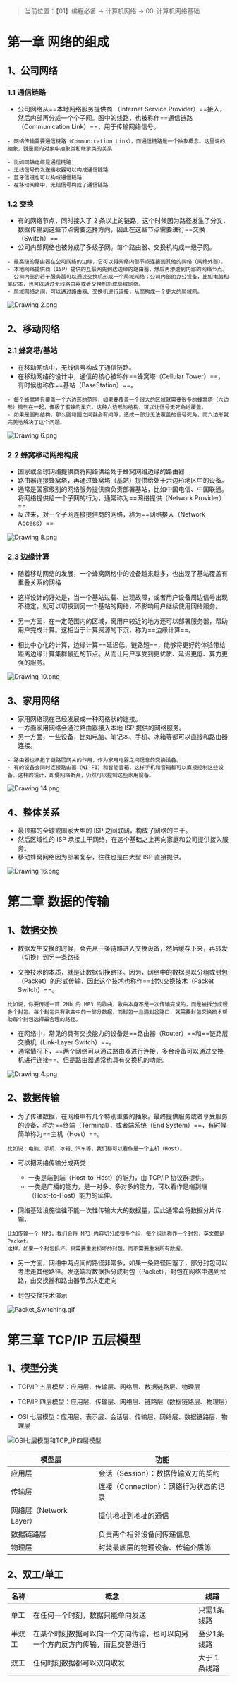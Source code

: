 > 当前位置：【01】编程必备 -> 计算机网络 -> 00-计算机网络基础



# 第一章 网络的组成

## 1、公司网络

### 1.1 通信链路

- 公司网络从==本地网络服务提供商 （Internet Service Provider）==接入，然后内部再分成一个个子网。图中的线路，也被称作==通信链路（Communication Link）==，用于传输网络信号。

```
- 网络传输需要通信链路（Communication Link），而通信链路是一个抽象概念。这里说的抽象，就是面向对象中抽象类和继承类的关系

- 比如同轴电缆是通信链路
- 无线信号的发送接收器可以构成通信链路
- 蓝牙信道也可以构成通信链路
- 在移动网络中，无线信号构成了通信链路
```



### 1.2 交换

- 有的网络节点，同时接入了 2 条以上的链路，这个时候因为路径发生了分叉，数据传输到这些节点需要选择方向，因此在这些节点需要进行==交换（Switch）==
- 公司内部网络也被分成了多级子网。每个路由器、交换机构成一级子网。

```
- 最高级的路由器在公司网络的边缘，它可以将网络内部节点连接到其他的网络（网络外部）。
- 本地网络提供商（ISP）提供的互联网先到达边缘的路由器，然后再渗透到内部的网络节点。
- 公司内部的若干服务器可以通过交换机形成一个局域网络；公司内部的办公设备，比如电脑和笔记本，也可以通过无线路由器或者交换机形成局域网络。
- 局域网络之间，可以通过路由器、交换机进行连接，从而构成一个更大的局域网。
```

![Drawing 2.png](image/Cgp9HWB5O5KAFGFAAAD-82hpYWc483.png)

## 2、移动网络

### 2.1 蜂窝塔/基站

- 在移动网络中，无线信号构成了通信链路。
- 在移动网络的设计中，通信的核心被称作==蜂窝塔（Cellular Tower）==，有时候也称作==基站（BaseStation）==。

```
- 每个蜂窝塔只覆盖一个六边形的范围，如果要覆盖一个很大的区域就需要很多的蜂窝塔（六边形）排列在一起，像极了蜜蜂的巢穴。这种六边形的结构，可以让信号无死角地覆盖。
- 如果是圆形结构，那么圆和圆之间就会有间隙，造成一部分无法覆盖的信号死角，而六边形就完美地解决了这个问题。
```

![Drawing 6.png](image/Cgp9HWB5O86APsowAACbWDSSmH4919.png)

### 2.2 蜂窝移动网络构成

- 国家或全球网络提供商将网络供给处于蜂窝网络边缘的路由器
- 路由器连接蜂窝塔，再通过蜂窝塔（基站）提供给处于六边形地区中的设备。
- 通常是国家级别的网络服务提供商负责部署基站，比如中国电信、中国联通。将网络提供给一个子网的行为，通常称为==网络提供（Network Provider）==
- 反过来，对一个子网连接提供商的网络，称为==网络接入（Network Access）==

![Drawing 8.png](image/CioPOWB5O9qATnBsAACZHrgoKJM926.png)



### 2.3 边缘计算

- 随着移动网络的发展，一个蜂窝网格中的设备越来越多，也出现了基站覆盖有重叠关系的网格

- 这样设计的好处是，当一个基站过载、出现故障，或者用户设备周边信号出现不稳定，就可以切换到另一个基站的网络，不影响用户继续使用网络服务。

- 另一方面，在一定范围内的区域，离用户较近的地方还可以部署服务器，帮助用户完成计算。这相当于计算资源的下沉，称为==边缘计算==。
- 相比中心化的计算，边缘计算==延迟低、链路短==，能够将更好的体验带给距离边缘计算集群最近的节点。从而让用户享受到更优质、延迟更低、算力更强的服务。

![Drawing 10.png](image/CioPOWB5O-iAar0QAABo9zrq_yU298.png)



## 3、家用网络

- 家用网络现在已经发展成一种网格状的连接。
- 一方面家用网络会通过路由器接入本地 ISP 提供的网络服务。
- 另一方面，一些设备，比如电脑、笔记本、手机、冰箱等都可以直接和路由器连接。

```
- 路由器也承担了链路层网关的作用，作为家用电器之间信息的交换设备。
- 有的设备会同时连接路由器（WI-FI）和智能音箱，这样手机和音箱都可以直接控制这些设备。这样的设计，即便网络断开，仍然可以控制这些家用设备。
```

![Drawing 14.png](image/Cgp9HWB5PAaAI4_7AADtVLTTA4U030.png)

## 4、整体关系

- 最顶部的全球或国家大型的 ISP 之间联网，构成了网络的主干。
- 然后区域性的 ISP 承接主干网络，在这个基础之上再向家庭和公司提供接入服务。
- 移动蜂窝网络因为部署复杂，往往也是由大型 ISP 直接提供。

![Drawing 16.png](image/CioPOWB5PBSAHzzqAAG9lxafSkI945.png)



# 第二章 数据的传输

## 1、数据交换

- 数据发生交换的时候，会先从一条链路进入交换设备，然后缓存下来，再转发（切换）到另一条路径

- 交换技术的本质，就是让数据切换路径。因为，网络中的数据是以分组或封包（Packet）的形式传输，因此这个技术也称作==封包交换技术（Packet Switch）==。

```
比如说，你要传递一首 2Mb 的 MP3 的歌曲，歌曲本身不是一次传输完成的，而是被拆分成很多个封包。每个封包只有歌曲中的一部分数据，而封包一旦遇到岔路口，就需要封包交换技术帮助每个封包选择最合理的路径。
```

- 在网络中，常见的具有交换能力的设备是==路由器（Router）==和==链路层交换机（Link-Layer Switch）==。
- 通常情况下，==两个网络可以通过路由器进行连接，多台设备可以通过交换机进行连接==。但是路由器通常也具有交换机的功能。

![Drawing 4.png](image/CioPOWB5O7uAUZ7qAAB_rmbTigw120.png)

## 2、数据传输

- 为了传递数据，在网络中有几个特别重要的抽象。最终提供服务或者享受服务的设备，称为==终端（Terminal），或者端系统（End System）==，有时候简单称为==主机（Host）==。

```
比如说：电脑、手机、冰箱、汽车等，我们都可以看作是一个主机（Host）。
```



- 可以把网络传输分成两类
  - 一类是端到端（Host-to-Host）的能力，由 TCP/IP 协议群提供。
  - 一类是广播的能力，是一对多、多对多的能力，可以看作是端到端（Host-to-Host）能力的延伸。



- 网络基础设施往往不能一次性传输太大的数据量，因此通常会将数据分片传输。

```
比如传输一个 MP3，我们会将 MP3 内容切分成很多个组，每个组也称作一个封包，英文都是 Packet。
这样，如果一个封包损坏，只需要重发损坏的封包，而不需要重发所有数据。
```



- 另一方面，网络中两点间的路径非常多，如果一条路径阻塞了，部分封包可以考虑走其他路径。发送端将数据拆分成封包（Packet），封包在网络中遇到岔路，由交换器和路由器节点决定走向



- 封包交换技术演示

![Packet_Switching.gif](image/Cgp9HWB5WbqAVlGaAHeNbdcL7hg030.gif)

# 第三章 TCP/IP 五层模型

## 1、模型分类

- TCP/IP 五层模型：应用层、传输层、网络层、数据链路层、物理层

- TCP/IP 四层模型：应用层、传输层、网络层、链路层（数据链路层、物理层）

- OSI 七层模型：应用层、表示层、会话层、传输层、网络层、数据链路层、物理层

![OSI七层模型和TCP_IP四层模型](image/OSI七层模型和TCP_IP四层模型.jpg)



| 模型层                  | 功能                                   |
| ----------------------- | -------------------------------------- |
| 应用层                  | 会话（Session）：数据传输双方的契约    |
| 传输层                  | 连接（Connection）：网络行为状态的记录 |
| 网络层（Network Layer） | 提供地址到地址的通信                   |
| 数据链路层              | 负责两个相邻设备间传递信息             |
| 物理层                  | 封装最底层的物理设备、传输介质等       |



## 2、双工/单工

| 名称   | 概念                                                         | 线路          |
| ------ | ------------------------------------------------------------ | ------------- |
| 单工   | 在任何一个时刻，数据只能单向发送                             | 只需1条线路   |
| 半双工 | 在某个时刻数据可以向一个方向传输，也可以向另一个方向反方向传输，而且交替进行 | 至少1条线路   |
| 双工   | 任何时刻数据都可以双向收发                                   | 大于 1 条线路 |

